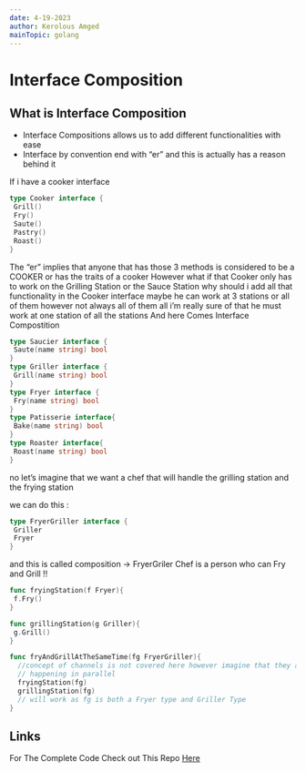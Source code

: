 ```yaml
---
date: 4-19-2023
author: Kerolous Amged
mainTopic: golang
---
```


<base target="_blank">

# Interface Composition

## What is Interface Composition

- Interface Compositions allows us to add different functionalities with ease
- Interface by convention end with “er” and this is actually has a reason behind it

If i have a cooker interface

```go
type Cooker interface {
 Grill()
 Fry()
 Saute()
 Pastry()
 Roast()
}
```

The “er” implies that anyone that has those 3 methods is considered to be a COOKER or has the traits of a cooker
However what if that Cooker only has to work on the Grilling Station or the Sauce Station
why should i add all that functionality in the Cooker interface maybe he can work at 3 stations
or all of them however not always all of them all i’m really sure of that he must work at one station
of all the stations
And here Comes Interface Compostition

```go
type Saucier interface {
 Saute(name string) bool
}
type Griller interface {
 Grill(name string) bool
}
type Fryer interface {
 Fry(name string) bool
}
type Patisserie interface{
 Bake(name string) bool
}
type Roaster interface{
 Roast(name string) bool
}
```

no let’s imagine that we want a chef that will handle the grilling station and the frying station

we can do this :

```go
type FryerGriller interface {
 Griller
 Fryer
}
```

and this is called composition → FryerGriler Chef is a person who can Fry and Grill !!

```go
func fryingStation(f Fryer){
 f.Fry()
}

func grillingStation(g Griller){
 g.Grill()
}

func fryAndGrillAtTheSameTime(fg FryerGriller){
  //concept of channels is not covered here however imagine that they are
  // happening in parallel
  fryingStation(fg)
  grillingStation(fg)
  // will work as fg is both a Fryer type and Griller Type
}
```

## Links

For The Complete Code Check out This Repo [Here](https://github.com/Kokosalah45/golang-funds/tree/main/interface-composition)
